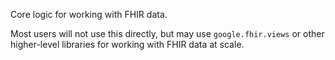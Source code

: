 Core logic for working with FHIR data.

Most users will not use this directly, but may use `google.fhir.views` or
other higher-level libraries for working with FHIR data at scale.
